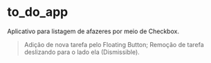 # to_do_app

Aplicativo para listagem de afazeres por meio de Checkbox.
> Adição de nova tarefa pelo Floating Button;
> Remoção de tarefa deslizando para o lado ela (Dismissible).